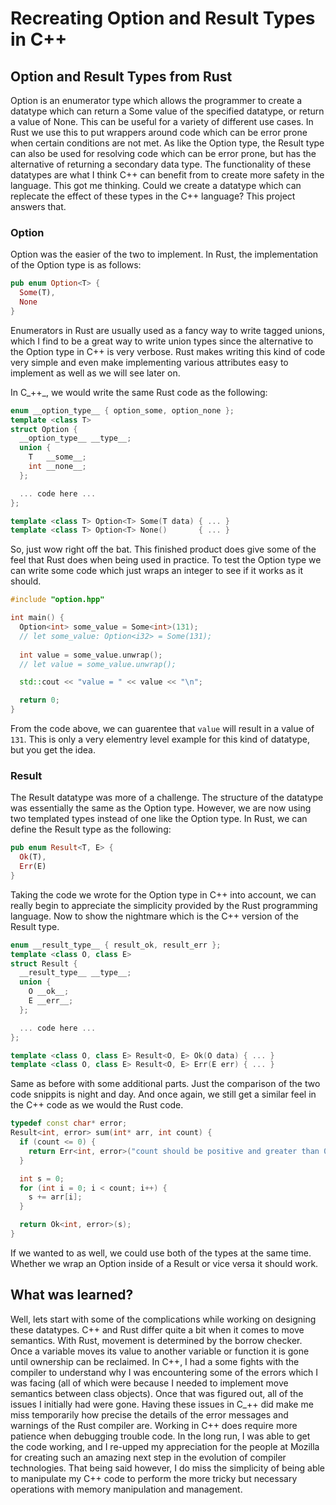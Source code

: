 # Recreating Option and Result Types in C++

## Option and Result Types from Rust 

Option is an enumerator type which allows the programmer to create a datatype which can return a Some value of the specified datatype, or return a value of None. This can be useful for a variety of different use cases. In Rust we use this to put wrappers around code which can be error prone when certain conditions are not met. As like the Option type, the Result type can also be used for resolving code which can be error prone, but has the alternative of returning a secondary data type. The functionality of these datatypes are what I think C++ can benefit from to create more safety in the language. 
This got me thinking. Could we create a datatype which can replecate the effect of these types in the C++ language? This project answers that. 

### Option 

Option was the easier of the two to implement. In Rust, the implementation of the Option type is as follows:

``` rust 
pub enum Option<T> {
  Some(T),
  None
}
```

Enumerators in Rust are usually used as a fancy way to write tagged unions, which I find to be a great way to write union types since the alternative to the Option type in C++ is very verbose. Rust makes writing this kind of code very simple and even make implementing various attributes easy to implement as well as we will see later on. 

In C_++_, we would write the same Rust code as the following:

``` c++
enum __option_type__ { option_some, option_none };
template <class T> 
struct Option {
  __option_type__ __type__;
  union {
    T   __some__;
    int __none__;
  };

  ... code here ...
};

template <class T> Option<T> Some(T data) { ... }
template <class T> Option<T> None()       { ... }
```

So, just wow right off the bat. This finished product does give some of the feel that Rust does when being used in practice. To test the Option type we can write some code which just wraps an integer to see if it works as it should. 

``` c++
#include "option.hpp"

int main() {
  Option<int> some_value = Some<int>(131); 
  // let some_value: Option<i32> = Some(131); 
  
  int value = some_value.unwrap(); 
  // let value = some_value.unwrap();

  std::cout << "value = " << value << "\n";

  return 0;
}
```

From the code above, we can guarentee that `value` will result in a value of `131`. This is only a very elementry level example for this kind of datatype, but you get the idea. 

### Result 

The Result datatype was more of a challenge. The structure of the datatype was essentially the same as the Option type. However, we are now using two templated types instead of one like the Option type. In Rust, we can define the Result type as the following:

``` rust 
pub enum Result<T, E> {
  Ok(T), 
  Err(E)
}
```

Taking the code we wrote for the Option type in C++ into account, we can really begin to appreciate the simplicity provided by the Rust programming language. Now to show the nightmare which is the C++ version of the Result type. 

``` c++
enum __result_type__ { result_ok, result_err };
template <class O, class E> 
struct Result {
  __result_type__ __type__;
  union {
    O __ok__;
    E __err__;
  };

  ... code here ...
};

template <class O, class E> Result<O, E> Ok(O data) { ... }
template <class O, class E> Result<O, E> Err(E err) { ... }
```

Same as before with some additional parts. Just the comparison of the two code snippits is night and day. And once again, we still get a similar feel in the C++ code as we would the Rust code. 

``` c++
typedef const char* error;
Result<int, error> sum(int* arr, int count) {
  if (count <= 0) { 
    return Err<int, error>("count should be positive and greater than 0");
  }

  int s = 0;
  for (int i = 0; i < count; i++) {
    s += arr[i];
  }

  return Ok<int, error>(s);
}
```

If we wanted to as well, we could use both of the types at the same time. Whether we wrap an Option inside of a Result or vice versa it should work. 

## What was learned?

Well, lets start with some of the complications while working on designing these datatypes. C++ and Rust differ quite a bit when it comes to move semantics. With Rust, movement is determined by the borrow checker. Once a variable moves its value to another variable or function it is gone until ownership can be reclaimed. In C++, I had a some fights with the compiler to understand why I was encountering some of the errors which I was facing (all of which were because I needed to implement move semantics between class objects). Once that was figured out, all of the issues I initially had were gone. 
Having these issues in C_++ did make me miss temporarily how precise the details of the error messages and warnings of the Rust compiler are. Working in C++ does require more patience when debugging trouble code. In the long run, I was able to get the code working, and I re-upped my appreciation for the people at Mozilla for creating such an amazing next step in the evolution of compiler technologies. That being said however, I do miss the simplicity of being able to manipulate my C++ code to perform the more tricky but necessary operations with memory manipulation and management. 
